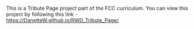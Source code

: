 This is a Tribute Page project part of the FCC curriculum.
You can view this project by following this link - https://DanetteW.github.io/RWD_Tribute_Page/
